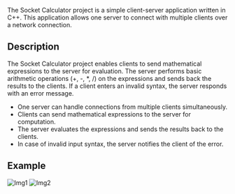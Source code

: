 The Socket Calculator project is a simple client-server application written in C++. This application allows one server to connect with multiple clients over a network connection.

## Description

The Socket Calculator project enables clients to send mathematical expressions to the server for evaluation. The server performs basic arithmetic operations (+, -, *, /) on the expressions and sends back the results to the clients. If a client enters an invalid syntax, the server responds with an error message.
- One server can handle connections from multiple clients simultaneously.
- Clients can send mathematical expressions to the server for computation.
- The server evaluates the expressions and sends the results back to the clients.
- In case of invalid input syntax, the server notifies the client of the error.

## Example
![Img1](Result/img1.jpg)
![Img2](Result/img2.jpg)